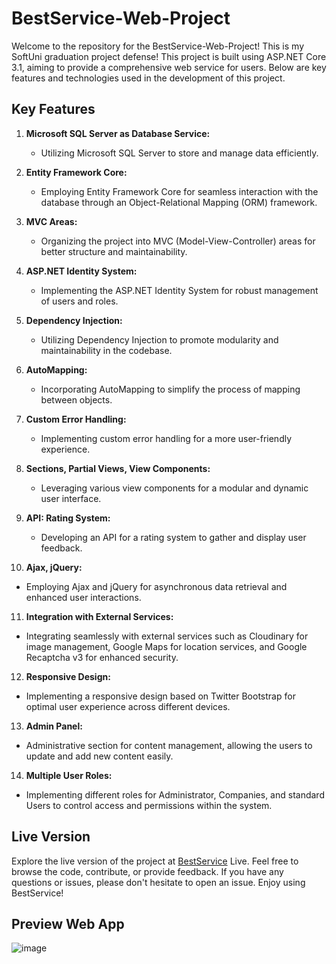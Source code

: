 # BestService-Web-Project #

Welcome to the repository for the BestService-Web-Project! 
This is my SoftUni graduation project defense!
This project is built using ASP.NET Core 3.1, aiming to provide a comprehensive web service for users. Below are key features and technologies used in the development of this project.

## Key Features ##

1. **Microsoft SQL Server as Database Service:**
   * Utilizing Microsoft SQL Server to store and manage data efficiently.

2. **Entity Framework Core:**
   * Employing Entity Framework Core for seamless interaction with the database through an Object-Relational Mapping (ORM) framework.   

3. **MVC Areas:**
   * Organizing the project into MVC (Model-View-Controller) areas for better structure and maintainability.

4. **ASP.NET Identity System:**
   * Implementing the ASP.NET Identity System for robust management of users and roles.
  
5. **Dependency Injection:**
   * Utilizing Dependency Injection to promote modularity and maintainability in the codebase.  

6. **AutoMapping:**
   * Incorporating AutoMapping to simplify the process of mapping between objects.
     
7. **Custom Error Handling:**
   * Implementing custom error handling for a more user-friendly experience.
  
8. **Sections, Partial Views, View Components:**
   * Leveraging various view components for a modular and dynamic user interface.
  
9. **API: Rating System:**
   * Developing an API for a rating system to gather and display user feedback.
  
10. **Ajax, jQuery:**
   * Employing Ajax and jQuery for asynchronous data retrieval and enhanced user interactions.
  
11. **Integration with External Services:**
   * Integrating seamlessly with external services such as Cloudinary for image management, Google Maps for location services, and Google Recaptcha v3 for enhanced security.

12. **Responsive Design:**
   * Implementing a responsive design based on Twitter Bootstrap for optimal user experience across different devices. 
   
13. **Admin Panel:**
   * Administrative section for content management, allowing the users to update and add new content easily. 
   
14. **Multiple User Roles:**
   * Implementing different roles for Administrator, Companies, and standard Users to control access and permissions within the system.
   
   


## Live Version ##
Explore the live version of the project at [BestService](https://bestservice-biz.azurewebsites.net/) Live.
Feel free to browse the code, contribute, or provide feedback. If you have any questions or issues, please don't hesitate to open an issue. Enjoy using BestService!


## Preview Web App ##
![image](https://github.com/vladosfi/BestService/assets/4414067/2067b4ab-6c28-4638-a60d-34afc6af8165)